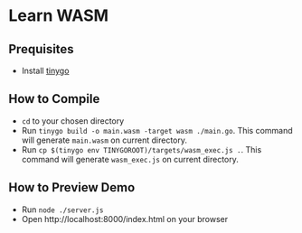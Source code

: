 # Learn WASM

## Prequisites

- Install [tinygo](https://tinygo.org/getting-started/install/linux/)

## How to Compile

- `cd` to your chosen directory
- Run `tinygo build -o main.wasm -target wasm ./main.go`. This command will generate `main.wasm` on current directory.
- Run `cp $(tinygo env TINYGOROOT)/targets/wasm_exec.js .`. This command will generate `wasm_exec.js` on current directory.

## How to Preview Demo

- Run `node ./server.js`
- Open http://localhost:8000/index.html on your browser
